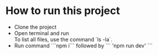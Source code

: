 <h1>How to run this project</h1>
<ul>
  <li>Clone the project</li>
  <li>Open terminal and run </li>
To list all files, use the command `ls -la`.


  <li>Run command ```npm i``` followed by ``` 'npm run dev' ```</li>
</ul>
